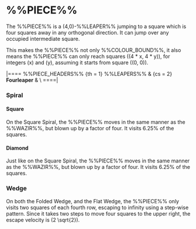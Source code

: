 # %%PIECE%%

The %%PIECE%% is a (4,0)-%%LEAPER%% jumping to a square which is four squares
away in any orthogonal direction. It can jump over
any occupied intermediate square. 

This makes the %%PIECE%% not only %%COLOUR_BOUND%%, it also means
the %%PIECE%% can only reach squares \((4 * x, 4 * y)\), for
integers \(x\) and \(y\), assuming it starts from square \((0, 0)\).

|====
%%PIECE_HEADERS%%
  {th = 1}  %%LEAPERS%%
& {cs = 2}  **Fourleaper**
&           \\
====|

### Spiral

#### Square

On the Square Spiral, the %%PIECE%% moves in the same manner as
the %%WAZIR%%, but blown up by a factor of four. It visits 6.25%
of the squares.

#### Diamond

Just like on the Square Spiral, the %%PIECE%% moves in the same manner as 
the %%WAZIR%%, but blown up by a factor of four. It visits 6.25%
of the squares.

### Wedge

On both the Folded Wedge, and the Flat Wedge, the %%PIECE%% only
visits two squares of each fourth row, escaping to infinity using
a step-wise pattern. Since it takes two steps to move four squares
to the upper right, the escape velocity is \(2 \sqrt{2}\).

